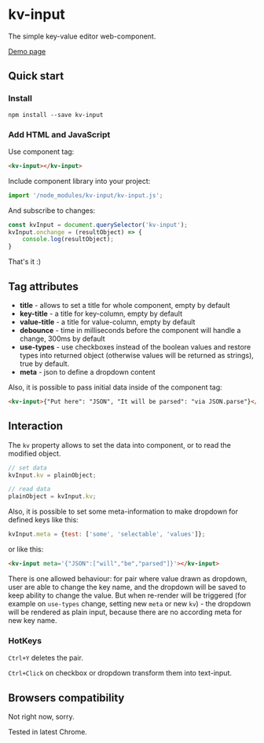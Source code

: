 # kv-input
The simple key-value editor web-component.

[Demo page](https://liksu.github.io/kv-input/)

## Quick start

### Install

```shell script
npm install --save kv-input
```

### Add HTML and JavaScript

Use component tag:

```html
<kv-input></kv-input>
```

Include component library into your project:

```js
import '/node_modules/kv-input/kv-input.js';
```

And subscribe to changes:

```js
const kvInput = document.querySelector('kv-input');
kvInput.onchange = (resultObject) => {
    console.log(resultObject);
} 
```

That's it :)

## Tag attributes

* **title** - allows to set a title for whole component, empty by default
* **key-title** - a title for key-column, empty by default
* **value-title** - a title for value-column, empty by default
* **debounce** - time in milliseconds before the component will handle a change, 300ms by default
* **use-types** - use checkboxes instead of the boolean values and restore types into returned object (otherwise values will be returned as strings), true by default.
* **meta** - json to define a dropdown content

Also, it is possible to pass initial data inside of the component tag:

```html
<kv-input>{"Put here": "JSON", "It will be parsed": "via JSON.parse"}</kv-input>
```

## Interaction

The `kv` property allows to set the data into component, or to read the modified object.

```js
// set data
kvInput.kv = plainObject;

// read data
plainObject = kvInput.kv;
```

Also, it is possible to set some meta-information to make dropdown for defined keys like this:

```js
kvInput.meta = {test: ['some', 'selectable', 'values']};
```

or like this:

```html
<kv-input meta='{"JSON":["will","be","parsed"]}'></kv-input>
```

There is one allowed behaviour: for pair where value drawn as dropdown, user are able to change the key name,
and the dropdown will be saved to keep ability to change the value.
But when re-render will be triggered (for example on `use-types` change, setting new `meta` or new `kv`) -
the dropdown will be rendered as plain input, because there are no according meta for new key name. 

### HotKeys

`Ctrl+Y` deletes the pair.

`Ctrl+Click` on checkbox or dropdown transform them into text-input.

## Browsers compatibility

Not right now, sorry.

Tested in latest Chrome. 
